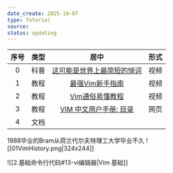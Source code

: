```yaml
---
date_create: 2025-10-07
type: Tutorial
source:
status: updating
---
```


| 序号  | 类型  |                                                                         居中                                                                         | 形式  |
| :-: | :-: | :------------------------------------------------------------------------------------------------------------------------------------------------: | :-: |
|  0  | 科普  | [这可能是世界上最简短的悼词](https://www.bilibili.com/video/BV1X8411i719/?spm_id_from=333.337.search-card.all.click&vd_source=aef73766b941d8e52cb9a97d24ea42a2) | 视频  |
|  1  | 教程  |                                             [最强Vim新手指南](https://www.bilibili.com/video/BV1UQ4y1z7q5/)                                              | 视频  |
|  2  | 教程  |                                           [Vim通俗易懂教程](https://zhuanlan.zhihu.com/p/1961387640831075280)                                            | 视频  |
|  3  | 教程  |                                      [VIM 中文用户手册: 目录](https://yianwillis.github.io/vimcdoc/doc/usr_toc.html)                                       | 网页  |
|  4  | 文档  |                                                                                                                                                    |     |
1988毕业的Bram从荷兰代尔夫特理工大学毕业不久
![[01VimHistory.png|324x244]]






![[2.基础命令行代码#13-vi编辑器|Vim 基础]]











